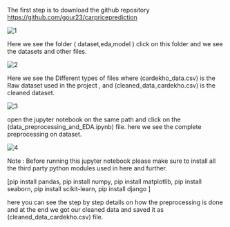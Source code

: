 The first step is to download the github repository https://github.com/gour23/carpriceprediction

![1](https://user-images.githubusercontent.com/91954903/222779266-7ccf5a69-98cd-42f8-b466-2b1d00a5c13c.png)

Here we see the folder ( dataset,eda,model ) click on this folder and we see the datasets and other files.

![2](https://user-images.githubusercontent.com/91954903/222779943-bd39ff0b-5bb5-4eca-b5f6-2d62b1811cce.png)

Here we see the Different types of files where (cardekho_data.csv) is the Raw dataset used in the project , and (cleaned_data_cardekho.csv) is the cleaned dataset.

![3](https://user-images.githubusercontent.com/91954903/222780963-555f0b90-17ae-4e5a-99cb-740e236ddee6.png)

open the jupyter notebook on the same path and click on the (data_preprocessing_and_EDA.ipynb) file.
here we see the complete preprocessing on dataset.

![4](https://user-images.githubusercontent.com/91954903/222781473-0740d149-2743-4d1e-9bb1-86fae1c4f676.png)

Note : Before running this jupyter notebook please make sure to install all the third party python modules used in here and further.

[pip install pandas,
pip install numpy,
pip install matplotlib,
pip install seaborn,
pip install scikit-learn,
pip install django ]



here you can see the step by step details on how the preprocessing is done and at the end we got our cleaned data and saved it as (cleaned_data_cardekho.csv) file.




